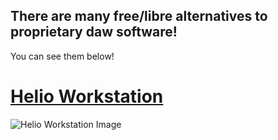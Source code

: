 ## There are many free/libre alternatives to proprietary daw software!
You can see them below!

# [Helio Workstation](/free/daw/heliofm.md)

![Helio Workstation Image](https://github.com/helio-fm/helio-workstation/blob/develop/Resources/screen-v2.png)



